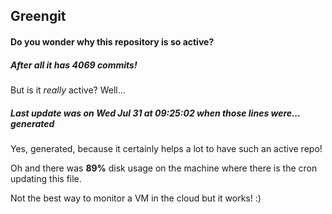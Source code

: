 ## Greengit

#### Do you wonder why this repository is so active?

##### After all it has 4069 commits!

But is it *really* active? Well...

##### Last update was on Wed Jul 31 at 09:25:02 when those lines were... generated

Yes, generated, because it certainly helps a lot to have such an active repo!

Oh and there was **89%** disk usage on the machine
where there is the cron updating this file.

Not the best way to monitor a VM in the cloud but it works! :)
